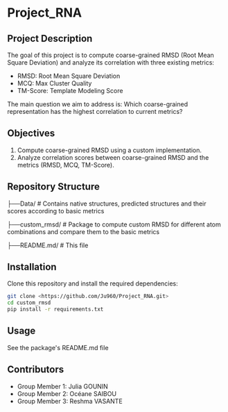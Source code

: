 # Project_RNA

## Project Description

The goal of this project is to compute coarse-grained RMSD (Root Mean Square Deviation) and analyze its correlation with three existing metrics: 
- RMSD: Root Mean Square Deviation
- MCQ: Max Cluster Quality
- TM-Score: Template Modeling Score

The main question we aim to address is: 
Which coarse-grained representation has the highest correlation to current metrics?

## Objectives

1. Compute coarse-grained RMSD using a custom implementation.
2. Analyze correlation scores between coarse-grained RMSD and the metrics (RMSD, MCQ, TM-Score).

## Repository Structure
├──Data/ # Contains native structures, predicted structures and their scores according to basic metrics

├──custom_rmsd/ # Package to compute custom RMSD for different atom combinations and compare them to the basic metrics

├──README.md/ # This file

## Installation

Clone this repository and install the required dependencies:

```bash
git clone <https://github.com/Ju960/Project_RNA.git>
cd custom_rmsd
pip install -r requirements.txt
```

## Usage
See the package's README.md file

## Contributors

- Group Member 1: Julia GOUNIN
- Group Member 2: Océane SAIBOU
- Group Member 3: Reshma VASANTE 

